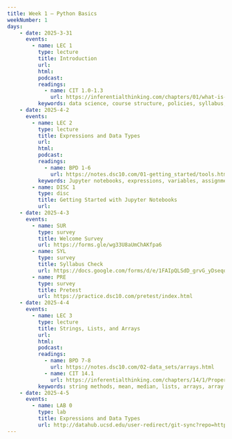 ```yaml
---
title: Week 1 – Python Basics
weekNumber: 1
days:
    - date: 2025-3-31
      events: 
        - name: LEC 1
          type: lecture
          title: Introduction
          url:
          html:
          podcast:
          readings:
            - name: CIT 1.0-1.3
              url: https://inferentialthinking.com/chapters/01/what-is-data-science.html
          keywords: data science, course structure, policies, syllabus, Little Women demo
    - date: 2025-4-2
      events: 
        - name: LEC 2
          type: lecture
          title: Expressions and Data Types
          url:
          html:
          podcast:
          readings:
            - name: BPD 1-6
              url: https://notes.dsc10.com/01-getting_started/tools.html
          keywords: Jupyter notebooks, expressions, variables, assignment, functions, int, float
        - name: DISC 1
          type: disc
          title: Getting Started with Jupyter Notebooks
          url:
    - date: 2025-4-3
      events: 
        - name: SUR
          type: survey
          title: Welcome Survey
          url: https://forms.gle/wg33U8aUmChAKfpa6
        - name: SYL
          type: survey
          title: Syllabus Check
          url: https://docs.google.com/forms/d/e/1FAIpQLSdD_grvG_yDseqoS9PepgbLw6gWZAvOpS4cEgJDJSZFsf2UvQ/viewform?usp=sharing
        - name: PRE
          type: survey
          title: Pretest
          url: https://practice.dsc10.com/pretest/index.html
    - date: 2025-4-4
      events: 
        - name: LEC 3
          type: lecture
          title: Strings, Lists, and Arrays
          url:
          html:
          podcast:
          readings:
            - name: BPD 7-8
              url: https://notes.dsc10.com/02-data_sets/arrays.html
            - name: CIT 14.1
              url: https://inferentialthinking.com/chapters/14/1/Properties_of_the_Mean.html
          keywords: string methods, mean, median, lists, arrays, array arithmetic
    - date: 2025-4-5
      events:
        - name: LAB 0
          type: lab
          title: Expressions and Data Types
          url: http://datahub.ucsd.edu/user-redirect/git-sync?repo=https://github.com/dsc-courses/dsc10-2025-sp&subPath=labs/lab0/lab0.ipynb
---
```

